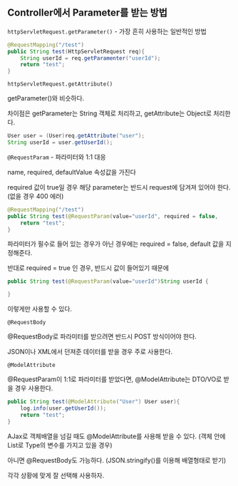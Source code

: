 ## Controller에서 Parameter를 받는 방법

`httpServletRequest.getParameter()` - 가장 흔히 사용하는 일반적인 방법

```java
@RequestMapping("/test")
public String test(HttpServletRequest req){
	String userId = req.getParamenter("userId");
	return "test";
}
```





`httpServletRequest.getAttribute()`

getParameter()와 비슷하다.

차이점은 getParameter는 String 객체로 처리하고, getAttribute는 Object로 처리한다.

```java
User user = (User)req.getAttribute("user");
String userId = user.getUserId();
```



`@RequestParam` - 파라미터와 1:1 대응

name, required, defaultValue 속성값을 가진다

required 값이 true일 경우 해당 parameter는 반드시 request에 담겨져 있어야 한다.(없을 경우 400 에러)

```java
@RequestMapping("/test")
public String test(@RequestParam(value="userId", required = false, 																	defaultValue="test123") String userId){
	return "test";
}
```

파라미터가 필수로 들어 있는 경우가 아닌 경우에는 required = false, default 값을 지정해준다.

반대로 required = true 인 경우, 반드시 값이 들어있기 때문에

```java
public String test(@RequestParam(value="userId")String userId {

}
```

이렇게만 사용할 수 있다.





`@RequestBody` 

@RequestBody로 파라미터를 받으려면 반드시 POST 방식이어야 한다.

JSON이나 XML에서 던져준 데이터를 받을 경우 주로 사용한다.





`@ModelAttribute` 

@RequestParam이 1:1로 파라미터를 받았다면, @ModelAttribute는 DTO/VO로 받을 경우 사용한다.

```java
public String test(@ModelAttribute("User") User user){
	log.info(user.getUserId());
	return "test";
}
```

AJax로 객체배열을 넘길 때도 @ModelAttribute를 사용해 받을 수 있다. (객체 안에 List로 Type의 변수를 가지고 있을 경우)

아니면 @RequestBody도 가능하다. (JSON.stringify()를 이용해 배열형태로 받기)



각각 상황에 맞게 잘 선택해 사용하자.

